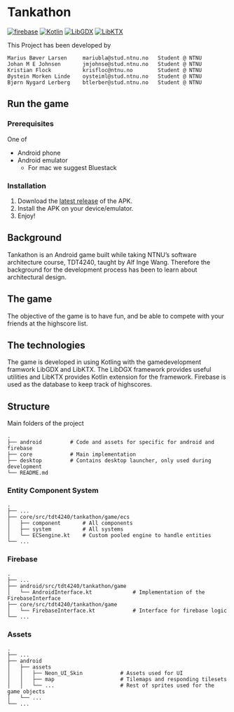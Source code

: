 # Tankathon
[![firebase](https://img.shields.io/badge/firebase-%23039BE5.svg?&styleflat&logo=firebase)](https://firebase.google.com/)
[![Kotlin](https://img.shields.io/badge/kotlin-1.4.31-red.svg)](http://kotlinlang.org/)
[![LibGDX](https://img.shields.io/badge/libgdx-1.9.14-green.svg)](https://libgdx.badlogicgames.com/)
[![LibKTX](https://img.shields.io/badge/libktx-1.9.14--b1-blue.svg)](https://libktx.github.io/)

This Project has been developed by
```
Marius Bæver Larsen     mariubla@stud.ntnu.no   Student @ NTNU
Johan M E Johnsen       jmjohnse@stud.ntnu.no   Student @ NTNU
Kristian Flock          krisfloc@ntnu.no        Student @ NTNU
Øystein Morken Linde    oysteiml@stud.ntnu.no   Student @ NTNU
Bjørn Nygard Lerberg    btlerber@stud.ntnu.no   Student @ NTNU 
```

## Run the game
### Prerequisites
One of
- Android phone
- Android emulator
  - For mac we suggest Bluestack

### Installation
1. Download the [latest release](https://github.com/mariusblarsen/TDT4240-tankathon/releases/) of the APK.
2. Install the APK on your device/emulator.
3. Enjoy!


## Background
Tankathon is an Android game built while taking NTNU’s software architecture course, TDT4240, taught by Alf Inge Wang. Therefore the background for the  development process has been to learn about architectural design.

## The game
The objective of the game is to have fun, and be able to compete with your friends at the highscore list.   

## The technologies
The game is developed in using Kotling with the gamedevelopment framwork LibGDX and LibKTX. The LibDGX framework provides useful utilities and LibKTX provides Kotlin extension for the framework. Firebase is used as the database to keep track of highscores. 


## Structure
Main folders of the project

    .
    ├── android         # Code and assets for specific for android and firebase
    ├── core            # Main implementation
    ├── desktop         # Contains desktop launcher, only used during development
    └── README.md

### Entity Component System
    .
    ├── ...
    ├── core/src/tdt4240/tankathon/game/ecs
    │   ├── component       # All components
    │   ├── system          # All systems
    │   └── ECSengine.kt    # Custom pooled engine to handle entities
    └── ...

### Firebase
    .
    ├── ...
    ├── android/src/tdt4240/tankathon/game
    │   └── AndroidInterface.kt             # Implementation of the FirebaseInterface
    ├── core/src/tdt4240/tankathon/game
    │   └── FirebaseInterface.kt            # Interface for firebase logic
    └── ...

### Assets
    .
    ├── ...
    ├── android
    │   ├── assets
    │   │   ├── Neon_UI_Skin            # Assets used for UI
    │   │   ├── map                     # Tilemaps and responding tilesets
    │   │   └── ...                     # Rest of sprites used for the game objects
    │   └── ...
    └── ...




